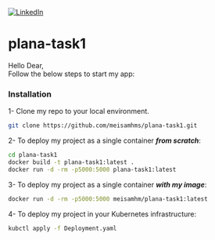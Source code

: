[![LinkedIn][linkedin-shield]][linkedin-url]
# plana-task1

Hello Dear,<br>
Follow the below steps to start my app:

### Installation

1- Clone my repo to your local environment.
   ```sh
   git clone https://github.com/meisamhms/plana-task1.git
   ```


2- To deploy my project as a single container <i><b>from scratch</i></b>:
   ```sh
   cd plana-task1
   docker build -t plana-task1:latest .
   docker run -d -rm -p5000:5000 plana-task1:latest
   ```
   
   
3- To deploy my project as a single container <i><b>with my image</i></b>:
   ```sh
   docker run -d -rm -p5000:5000 meisamhm/plana-task1:latest
   ```
   
   

4- To deploy my project in your Kubernetes infrastructure:
   ```sh
   kubctl apply -f Deployment.yaml
   ```




<!-- MARKDOWN LINKS & IMAGES -->
[linkedin-shield]: https://img.shields.io/badge/-LinkedIn-black.svg?style=for-the-badge&logo=linkedin&colorB=555
[linkedin-url]: https://linkedin.com/in/meisam-sharahi
